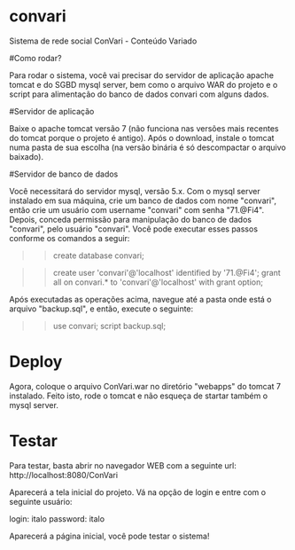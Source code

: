 # convari
Sistema de rede social ConVari - Conteúdo Variado

#Como rodar?

Para rodar o sistema, você vai precisar do servidor de aplicação apache tomcat e do SGBD mysql server, bem como o arquivo WAR do projeto e o script para alimentação 
do banco de dados convari com alguns dados.

#Servidor de aplicação

Baixe o apache tomcat versão 7 (não funciona nas versões mais recentes do tomcat porque o projeto é antigo).
Após o download, instale o tomcat numa pasta de sua escolha (na versão binária é só descompactar o arquivo baixado).

#Servidor de banco de dados

Você necessitará do servidor mysql, versão 5.x. 
Com o mysql server instalado em sua máquina, crie um banco de dados com nome "convari", então crie um usuário com username "convari" com senha "71.@Fi4". 
Depois, conceda permissão para manipulação do banco de dados "convari", pelo usuário "convari". Você pode executar esses passos conforme os comandos a seguir:

>> create database convari;

>> create user 'convari'@'localhost' identified by '71.@Fi4';
>> grant all on convari.* to 'convari'@'localhost' with grant option;

Após executadas as operações acima, navegue até a pasta onde está o arquivo "backup.sql", e então, execute o seguinte:

>> use convari;
>> script backup.sql;

# Deploy

Agora, coloque o arquivo ConVari.war no diretório "webapps" do tomcat 7 instalado. Feito isto, 
rode o tomcat e não esqueça de startar também o mysql server.

# Testar

Para testar, basta abrir no navegador WEB com a seguinte url: http://localhost:8080/ConVari

Aparecerá a tela inicial do projeto. Vá na opção de login e entre com o seguinte usuário:

login: italo
password: italo

Aparecerá a página inicial, você pode testar o sistema!

